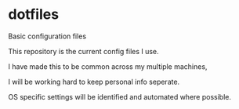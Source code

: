# dotfiles
Basic configuration files

This repository is the current config files I use.

I have made this to be common across my multiple machines,

I will be working hard to keep personal info seperate.

OS specific settings will be identified and automated where possible.


